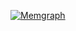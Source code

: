 <a href="https://memgraph.com/"><img src="https://user-images.githubusercontent.com/4950251/220922297-2724dc27-f7c9-4d9b-ad07-25f6c908e32e.png" alt="Memgraph" title="Memgraph"/></a>
